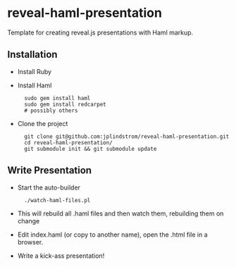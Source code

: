 reveal-haml-presentation
========================

Template for creating reveal.js presentations with Haml markup.

## Installation

* Install Ruby
* Install Haml

        sudo gem install haml
        sudo gem install redcarpet
        # possibly others


* Clone the project

        git clone git@github.com:jplindstrom/reveal-haml-presentation.git
        cd reveal-haml-presentation/
        git submodule init && git submodule update

## Write Presentation

* Start the auto-builder

        ./watch-haml-files.pl

* This will rebuild all .haml files and then watch them, rebuilding
  them on change

* Edit index.haml (or copy to another name), open the .html file in a
  browser.

* Write a kick-ass presentation!



